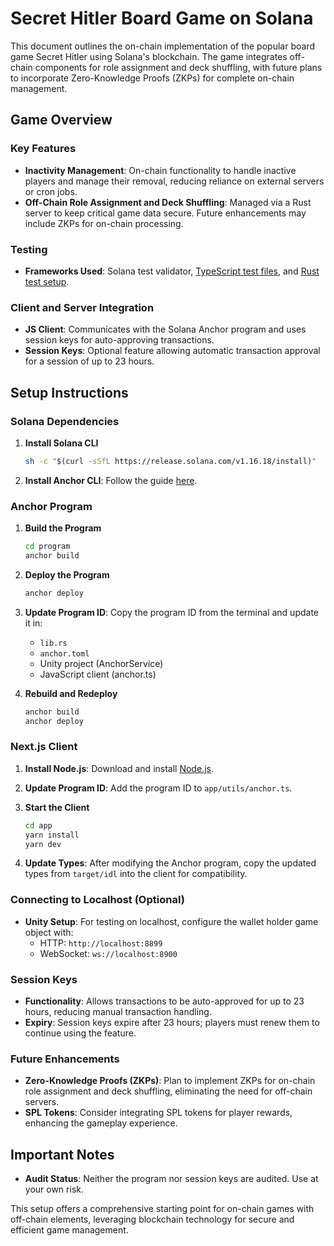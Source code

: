 # Secret Hitler Board Game on Solana

This document outlines the on-chain implementation of the popular board game Secret Hitler using Solana's blockchain. The game integrates off-chain components for role assignment and deck shuffling, with future plans to incorporate Zero-Knowledge Proofs (ZKPs) for complete on-chain management.

## Game Overview

### Key Features

- **Inactivity Management**: On-chain functionality to handle inactive players and manage their removal, reducing reliance on external servers or cron jobs.
- **Off-Chain Role Assignment and Deck Shuffling**: Managed via a Rust server to keep critical game data secure. Future enhancements may include ZKPs for on-chain processing.

### Testing

- **Frameworks Used**: Solana test validator, [TypeScript test files](./anchor-program/programs/secret-hitler/tests), and [Rust test setup](./anchor-program/tests/README.md).

### Client and Server Integration

- **JS Client**: Communicates with the Solana Anchor program and uses session keys for auto-approving transactions.
- **Session Keys**: Optional feature allowing automatic transaction approval for a session of up to 23 hours.

## Setup Instructions

### Solana Dependencies

1. **Install Solana CLI**

   ```bash
   sh -c "$(curl -sSfL https://release.solana.com/v1.16.18/install)"
   ```

2. **Install Anchor CLI**: Follow the guide [here](https://project-serum.github.io/anchor/getting-started/installation.html).

### Anchor Program

1. **Build the Program**

   ```bash
   cd program
   anchor build
   ```

2. **Deploy the Program**

   ```bash
   anchor deploy
   ```

3. **Update Program ID**: Copy the program ID from the terminal and update it in:

   - `lib.rs`
   - `anchor.toml`
   - Unity project (AnchorService)
   - JavaScript client (anchor.ts)

4. **Rebuild and Redeploy**
   ```bash
   anchor build
   anchor deploy
   ```

### Next.js Client

1. **Install Node.js**: Download and install [Node.js](https://nodejs.org/en/download/).

2. **Update Program ID**: Add the program ID to `app/utils/anchor.ts`.

3. **Start the Client**

   ```bash
   cd app
   yarn install
   yarn dev
   ```

4. **Update Types**: After modifying the Anchor program, copy the updated types from `target/idl` into the client for compatibility.

### Connecting to Localhost (Optional)

- **Unity Setup**: For testing on localhost, configure the wallet holder game object with:
  - HTTP: `http://localhost:8899`
  - WebSocket: `ws://localhost:8900`

### Session Keys

- **Functionality**: Allows transactions to be auto-approved for up to 23 hours, reducing manual transaction handling.
- **Expiry**: Session keys expire after 23 hours; players must renew them to continue using the feature.

### Future Enhancements

- **Zero-Knowledge Proofs (ZKPs)**: Plan to implement ZKPs for on-chain role assignment and deck shuffling, eliminating the need for off-chain servers.
- **SPL Tokens**: Consider integrating SPL tokens for player rewards, enhancing the gameplay experience.

## Important Notes

- **Audit Status**: Neither the program nor session keys are audited. Use at your own risk.

This setup offers a comprehensive starting point for on-chain games with off-chain elements, leveraging blockchain technology for secure and efficient game management.
